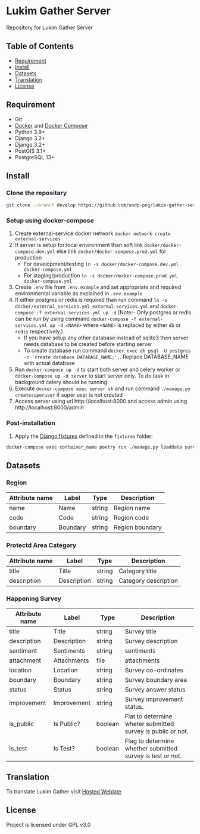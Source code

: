# Lukim Gather Server

Repository for Lukim Gather Server

## Table of Contents
- [Requirement](#requirement)
- [Install](#install)
- [Datasets](#datasets)
- [Translation](#translation)
- [License](#license)


## Requirement
  - Git
  - [Docker](https://docs.docker.com/get-docker/) and [Docker Compose](https://docs.docker.com/compose/install/)
  - Python 3.9+
  - Django 3.2+
  - Django 3.2+
  - PostGIS 3.1+
  - PostgreSQL 13+

## Install
### Clone the repositary
```bash
git clone --branch develop https://github.com/undp-png/lukim-gather-server.git && cd lukim-gather-server
```
### Setup using docker-compose 

1. Create external-service docker network `docker network create external-services`
2. If server is setup for local environment than soft link `docker/docker-compose.dev.yml` else link `docker/docker-compose.prod.yml` for production
    - For development/testing `ln -s docker/docker-compose.dev.yml docker-compose.yml`
    - For staging/production `ln -s docker/docker-compose.prod.yml docker-compose.yml`
3. Create `.env` file from `.env.example` and set appropriate and required environmental variable as explained in `.env.example`
4. If either postgres or redis is required than run command `ln -s docker/external_services.yml external-services.yml` and  `docker-compose -f external-services.yml up -d` (Note:- Only postgres or redis can be run by using command `docker-compose -f external-services.yml up -d <NAME>` where `<NAME>` is replaced by either `db` or `redis` respectively.)
    - If you have setup any other database instead of sqlite3 then server needs database to be created before starting server
    - To create database run command `docker exec db psql -U postgres -c 'create database DATABASE_NAME;'.`. Replace DATABASE_NAME with actual database
5. Run `docker-compose up -d` to start both server and celery worker or `docker-compose up -d server` to start server only. To do task in background celery should be running.
6. Execute `docker-compose exec server sh` and run command `./manage.py createsuperuser` if super user is not created
7. Access server using url http://localhost:8000 and access admin using http://localhost:8000/admin

### Post-installation
1. Apply the [Django fixtures](https://docs.djangoproject.com/en/dev/howto/initial-data/#providing-data-with-fixtures) defined in the `fixtures` folder:

```bash
docker-compose exec container_name poetry run ./manage.py loaddata survey/fixtures/category.json  # Add protected area categories
```

## Datasets

### Region

| Attribute name | Label | Type   | Description |
| -------------- | ----- | ------ | ----------- |
| name          | Name | string   | Region name |
| code          | Code | string   | Region code |
| boundary    | Boundary | string   | Region boundary |

### Protectd Area Category

| Attribute name | Label | Type   | Description |
| -------------- | ----- | ------ | ----------- |
| title          | Title | string   | Category title |
| description    | Description | string   | Category description |

### Happening Survey

| Attribute name | Label | Type   | Description |
| -------------- | ----- | ------ | ----------- |
| title          | Title | string   | Survey title |
| description    | Description | string   | Survey description |
| sentiment      | Sentiments | string   | sentiments |
| attachment     | Attachments | file   | attachments |
| location       | Location | string   | Survey co-ordinates |
| boundary       | Boundary | string   | Survey boundary area |
| status         | Status | string   | Survey answer status |
| improvement    | Improvement | string   | Survey improvement status. |
| is_public      | Is Public? | boolean   | Flat to determine wheter submitted survey is public or not. |
| is_test        | Is Test? | boolean   | Flag to determine whether submitted survey is test or not. |

## Translation

To translate Lukim Gather visit [Hosted Weblate](https://hosted.weblate.org/projects/lukim-gather/server/)

## License

Project is licensed under GPL v3.0
